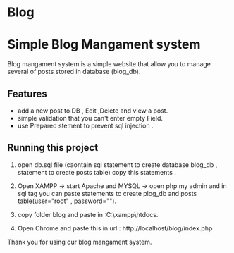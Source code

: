 # Blog

# Simple Blog Mangament system 

Blog mangament system is a simple website that allow you to manage several of posts stored in database (blog_db).


## Features

- add a new post to DB , Edit ,Delete and view a post.
- simple validation that you can't enter empty Field.
- use Prepared stement to prevent sql injection  .

## Running this project

1. open db.sql file (caontain sql statement to create database blog_db , statement to create posts table) copy this statements .

2. Open XAMPP -> start Apache and MYSQL -> open php my admin and in sql tag you can paste statements to create plog_db and posts table(user="root" , password=""). 

3. copy folder blog and paste in :C:\xampp\htdocs.

4. Open Chrome and paste this in url : http://localhost/blog/index.php



Thank you for using our blog mangament system.
